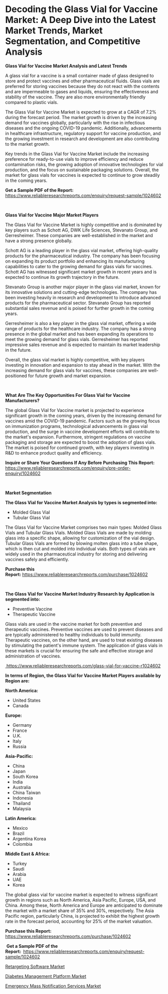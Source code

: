 <p><h1>Decoding the Glass Vial for Vaccine Market: A Deep Dive into the Latest Market Trends, Market Segmentation, and Competitive Analysis</h1></p><p><strong>Glass Vial for Vaccine Market Analysis and Latest Trends</strong></p>
<p><p>A glass vial for a vaccine is a small container made of glass designed to store and protect vaccines and other pharmaceutical fluids. Glass vials are preferred for storing vaccines because they do not react with the contents and are impermeable to gases and liquids, ensuring the effectiveness and stability of the vaccine. They are also more environmentally friendly compared to plastic vials.</p><p>The Glass Vial for Vaccine Market is expected to grow at a CAGR of 7.2% during the forecast period. The market growth is driven by the increasing demand for vaccines globally, particularly with the rise in infectious diseases and the ongoing COVID-19 pandemic. Additionally, advancements in healthcare infrastructure, regulatory support for vaccine production, and the growing investment in research and development are also contributing to the market growth.</p><p>Key trends in the Glass Vial for Vaccine Market include the increasing preference for ready-to-use vials to improve efficiency and reduce contamination risks, the growing adoption of innovative technologies for vial production, and the focus on sustainable packaging solutions. Overall, the market for glass vials for vaccines is expected to continue to grow steadily in the coming years.</p></p>
<p><strong>Get a Sample PDF of the Report:&nbsp;</strong> <a href="https://www.reliableresearchreports.com/enquiry/request-sample/1024602">https://www.reliableresearchreports.com/enquiry/request-sample/1024602</a></p>
<p>&nbsp;</p>
<p><strong>Glass Vial for Vaccine Major Market Players</strong></p>
<p><p>The Glass Vial for Vaccine Market is highly competitive and is dominated by key players such as Schott AG, DWK Life Sciences, Stevanato Group, and Gerresheimer. These companies are well-established in the market and have a strong presence globally.</p><p>Schott AG is a leading player in the glass vial market, offering high-quality products for the pharmaceutical industry. The company has been focusing on expanding its product portfolio and enhancing its manufacturing capabilities to cater to the growing demand for glass vials for vaccines. Schott AG has witnessed significant market growth in recent years and is expected to continue its growth trajectory in the future.</p><p>Stevanato Group is another major player in the glass vial market, known for its innovative solutions and cutting-edge technologies. The company has been investing heavily in research and development to introduce advanced products for the pharmaceutical sector. Stevanato Group has reported substantial sales revenue and is poised for further growth in the coming years.</p><p>Gerresheimer is also a key player in the glass vial market, offering a wide range of products for the healthcare industry. The company has a strong presence in the global market and has been expanding its operations to meet the growing demand for glass vials. Gerresheimer has reported impressive sales revenue and is expected to maintain its market leadership in the future.</p><p>Overall, the glass vial market is highly competitive, with key players investing in innovation and expansion to stay ahead in the market. With the increasing demand for glass vials for vaccines, these companies are well-positioned for future growth and market expansion.</p></p>
<p>&nbsp;</p>
<p><strong>What Are The Key Opportunities For Glass Vial for Vaccine Manufacturers?</strong></p>
<p><p>The global Glass Vial for Vaccine market is projected to experience significant growth in the coming years, driven by the increasing demand for vaccines amid the COVID-19 pandemic. Factors such as the growing focus on immunization programs, technological advancements in glass vial production, and the surge in vaccine development efforts will contribute to the market's expansion. Furthermore, stringent regulations on vaccine packaging and storage are expected to boost the adoption of glass vials. The market is poised for continued growth, with key players investing in R&D to enhance product quality and efficiency.</p></p>
<p><strong>Inquire or Share Your Questions If Any Before Purchasing This Report:</strong> <a href="https://www.reliableresearchreports.com/enquiry/pre-order-enquiry/1024602">https://www.reliableresearchreports.com/enquiry/pre-order-enquiry/1024602</a></p>
<p>&nbsp;</p>
<p><strong>Market Segmentation</strong></p>
<p><strong>The Glass Vial for Vaccine Market Analysis by types is segmented into:</strong></p>
<p><ul><li>Molded Glass Vial</li><li>Tubular Glass Vial</li></ul></p>
<p><p>The Glass Vial for Vaccine Market comprises two main types: Molded Glass Vials and Tubular Glass Vials. Molded Glass Vials are made by molding glass into a specific shape, allowing for customization of the vial design. Tubular Glass Vials are formed by blowing molten glass into a tube shape, which is then cut and molded into individual vials. Both types of vials are widely used in the pharmaceutical industry for storing and delivering vaccines safely and efficiently.</p></p>
<p><strong>Purchase this Report:&nbsp;</strong><a href="https://www.reliableresearchreports.com/purchase/1024602">https://www.reliableresearchreports.com/purchase/1024602</a></p>
<p>&nbsp;</p>
<p><strong>The Glass Vial for Vaccine Market Industry Research by Application is segmented into:</strong></p>
<p><ul><li>Preventive Vaccine</li><li>Therapeutic Vaccine</li></ul></p>
<p><p>Glass vials are used in the vaccine market for both preventive and therapeutic vaccines. Preventive vaccines are used to prevent diseases and are typically administered to healthy individuals to build immunity. Therapeutic vaccines, on the other hand, are used to treat existing diseases by stimulating the patient's immune system. The application of glass vials in these markets is crucial for ensuring the safe and effective storage and administration of vaccines.</p></p>
<p><a href="https://www.reliableresearchreports.com/glass-vial-for-vaccine-r1024602">&nbsp;https://www.reliableresearchreports.com/glass-vial-for-vaccine-r1024602</a></p>
<p><strong>In terms of Region, the Glass Vial for Vaccine Market Players available by Region are:</strong></p>
<p>
    <p> <strong> North America: </strong>
        <ul>
            <li>United States</li>
            <li>Canada</li>
        </ul>
        </p> 
    <p> <strong> Europe: </strong>
        <ul>
            <li>Germany</li>
            <li>France</li>
            <li>U.K.</li>
            <li>Italy</li>
            <li>Russia</li>
        </ul>
        </p> 
    <p> <strong> Asia-Pacific: </strong>
        <ul>
            <li>China</li>
            <li>Japan</li>
            <li>South Korea</li>
            <li>India</li>
            <li>Australia</li>
            <li>China Taiwan</li>
            <li>Indonesia</li>
            <li>Thailand</li>
            <li>Malaysia</li>
        </ul>
        </p> 
    <p> <strong> Latin America: </strong>
        <ul>
            <li>Mexico</li>
            <li>Brazil</li>
            <li>Argentina Korea</li>
            <li>Colombia</li>
        </ul>
        </p> 
    <p> <strong> Middle East & Africa: </strong>
        <ul>
            <li>Turkey</li>
            <li>Saudi</li>
            <li>Arabia</li>
            <li>UAE</li>
            <li>Korea</li>
        </ul>
    </p>
    </p>
<p><p>The global glass vial for vaccine market is expected to witness significant growth in regions such as North America, Asia Pacific, Europe, USA, and China. Among these, North America and Europe are anticipated to dominate the market with a market share of 35% and 30%, respectively. The Asia Pacific region, particularly China, is projected to exhibit the highest growth rate in the forecast period, accounting for 25% of the market valuation.</p></p>
<p><strong>Purchase this Report: </strong><a href="https://www.reliableresearchreports.com/purchase/1024602">https://www.reliableresearchreports.com/purchase/1024602</a></p>
<p>&nbsp;<strong>Get a Sample PDF of the Report:&nbsp;&nbsp;</strong><a href="https://www.reliableresearchreports.com/enquiry/request-sample/1024602">https://www.reliableresearchreports.com/enquiry/request-sample/1024602</a></p>
<p><strong></strong></p>
<p><p><a href="https://www.linkedin.com/pulse/retargeting-software-market-insight-trends-growth-forecasted-ptnme?trackingId=8KKoo2zSHIgoh0lyaQZ5%2BA%3D%3D">Retargeting Software Market</a></p><p><a href="https://www.linkedin.com/pulse/diabetes-management-platform-market-competitive-analysis-trends-vu3qf?trackingId=SFelKo6HEuKkTKVyUDJoPQ%3D%3D">Diabetes Management Platform Market</a></p><p><a href="https://www.linkedin.com/pulse/emergency-mass-notification-services-market-size-outlook-forecast-imxxe?trackingId=St2UXCv2GlPyUqpk%2FE%2FuIA%3D%3D">Emergency Mass Notification Services Market</a></p></p>